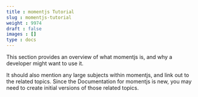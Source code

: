 ```yaml
---
title : momentjs Tutorial
slug : momentjs-tutorial
weight : 9974
draft : false
images : []
type : docs
---
```


This section provides an overview of what momentjs is, and why a developer might want to use it.

It should also mention any large subjects within momentjs, and link out to the related topics.  Since the Documentation for momentjs is new, you may need to create initial versions of those related topics.

